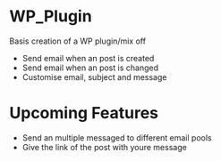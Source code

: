 # WP_Plugin
Basis creation of a WP plugin/mix off

- Send email when an post is created
- Send email when an post is changed
- Customise email, subject and message

# Upcoming Features
- Send an multiple messaged to different email pools
- Give the link of the post with youre message
